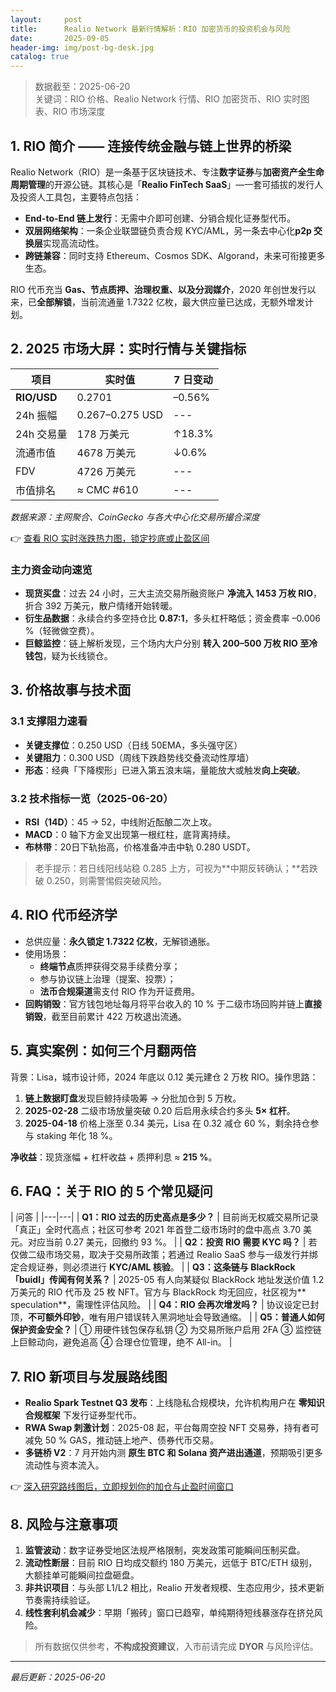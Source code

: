 ```yaml
---
layout:     post
title:      Realio Network 最新行情解析：RIO 加密货币的投资机会与风险
date:       2025-09-05
header-img: img/post-bg-desk.jpg
catalog: true
---
```


> 数据截至：2025-06-20  
> 关键词：RIO 价格、Realio Network 行情、RIO 加密货币、RIO 实时图表、RIO 市场深度

## 1. RIO 简介 —— 连接传统金融与链上世界的桥梁

Realio Network（RIO）是一条基于区块链技术、专注**数字证券**与**加密资产全生命周期管理**的开源公链。其核心是「**Realio FinTech SaaS**」—一套可插拔的发行人及投资人工具包，主要特点包括：

- **End-to-End 链上发行**：无需中介即可创建、分销合规化证券型代币。  
- **双层网络架构**：一条企业联盟链负责合规 KYC/AML，另一条去中心化**p2p 交换层**实现高流动性。  
- **跨链兼容**：同时支持 Ethereum、Cosmos SDK、Algorand，未来可衔接更多生态。

RIO 代币充当 **Gas、节点质押、治理权重、以及分润媒介**，2020 年创世发行以来，已**全部解锁**，当前流通量 1.7322 亿枚，最大供应量已达成，无额外增发计划。

## 2. 2025 市场大屏：实时行情与关键指标

| 项目        | 实时值            | 7 日变动 |
| ----------- | ----------------- | -------- |
| **RIO/USD** | 0.2701            | –0.56%   |
| 24h 振幅    | 0.267–0.275 USD   | ---      |
| 24h 交易量  | 178 万美元        | ↑18.3%   |
| 流通市值    | 4678 万美元       | ↓0.6%    |
| FDV         | 4726 万美元       | ---      |
| 市值排名    | ≈ CMC #610        | ---      |

*数据来源：主网聚合、CoinGecko 与各大中心化交易所撮合深度*

👉 [查看 RIO 实时涨跌热力图，锁定抄底或止盈区间](https://okxdog.com/)

### 主力资金动向速览

- **现货买盘**：过去 24 小时，三大主流交易所融资账户 **净流入 1453 万枚 RIO**，折合 392 万美元，散户情绪开始转暖。  
- **衍生品数据**：永续合约多空持仓比 **0.87:1**，多头杠杆略低；资金费率 –0.006 %（轻微做空费）。  
- **巨鲸监控**：链上解析发现，三个场内大户分别 **转入 200–500 万枚 RIO 至冷钱包**，疑为长线锁仓。

## 3. 价格故事与技术面

### 3.1 支撑阻力速看

- **关键支撑位**：0.250 USD（日线 50EMA，多头强守区）  
- **关键阻力**：0.300 USD（周线下跌趋势线交叠流动性厚墙）  
- **形态**：经典「下降楔形」已进入第五浪末端，量能放大或触发**向上突破**。

### 3.2 技术指标一览（2025-06-20）

- **RSI（14D）**：45 → 52，中线附近酝酿二次上攻。  
- **MACD**：0 轴下方金叉出现第一根红柱，底背离持续。  
- **布林带**：20日下轨抬高，价格准备冲击中轨 0.280 USDT。

> 老手提示：若日线阳线站稳 0.285 上方，可视为**中期反转确认；**若跌破 0.250，则需警惕假突破风险。

## 4. RIO 代币经济学

- 总供应量：**永久锁定 1.7322 亿枚**，无解锁通胀。  
- 使用场景：  
  - **终端节点**质押获得交易手续费分享；  
  - 参与协议链上治理（提案、投票）；  
  - **法币合规渠道**需支付 RIO 作为开证费用。  
- **回购销毁**：官方钱包地址每月将平台收入的 10 % 于二级市场回购并链上**直接销毁**，截至目前累计 422 万枚退出流通。

## 5. 真实案例：如何三个月翻两倍

背景：Lisa，城市设计师，2024 年底以 0.12 美元建仓 2 万枚 RIO。操作思路：

1. **链上数据盯盘**发现巨鲸持续吸筹       → 分批加仓到 5 万枚。  
2. **2025-02-28** 二级市场放量突破 0.20 后启用永续合约多头 **5× 杠杆**。  
3. **2025-04-18** 价格上涨至 0.34 美元，Lisa 在 0.32 减仓 60 %，剩余持仓参与 staking 年化 18 %。

**净收益**：现货涨幅 + 杠杆收益 + 质押利息 ≈ **215 %**。

## 6. FAQ：关于 RIO 的 5 个常见疑问

| 问答 |
|---|---|
| **Q1：RIO 过去的历史高点是多少？** | 目前尚无权威交易所记录「真正」全时代高点；社区可参考 2021 年首登二级市场时的盘中高点 3.70 美元。对应当前 0.27 美元，回撤约 93 %。 |
| **Q2：投资 RIO 需要 KYC 吗？** | 若仅做二级市场交易，取决于交易所政策；若通过 Realio SaaS 参与一级发行并绑定合规证券，则必须进行 **KYC/AML 核验**。 |
| **Q3：这条链与 BlackRock「buidl」传闻有何关系？** | 2025-05 有人向某疑似 BlackRock 地址发送价值 1.2 万美元的 RIO 代币及 25 枚 NFT。官方与 BlackRock 均无回应，社区视为** speculation**，需理性评估风险。 |
| **Q4：RIO 会再次增发吗？** | 协议设定已封顶，**不可额外印钞**，唯有用户错误转入黑洞地址会导致通缩。 |
| **Q5：普通人如何保护资金安全？** | ① 用硬件钱包保存私钥 ② 为交易所账户启用 2FA ③ 监控链上巨鲸动向，避免追高 ④ 合理仓位管理，绝不 All-in。 |

## 7. RIO 新项目与发展路线图

- **Realio Spark Testnet Q3 发布**：上线隐私合规模块，允许机构用户在 **零知识合规框架** 下发行证券型代币。  
- **RWA Swap 刺激计划**：2025-08 起，平台每周空投 NFT 交易券，持有者可减免 50 % GAS，推动链上地产、债券代币交易。  
- **多链桥 V2**：7 月开始内测 **原生 BTC 和 Solana 资产进出通道**，预期吸引更多流动性与资本流入。

👉 [深入研究路线图后，立即规划你的加仓与止盈时间窗口](https://okxdog.com/)

## 8. 风险与注意事项

1. **监管波动**：数字证券受地区法规严格限制，突发政策可能瞬间压制买盘。  
2. **流动性断层**：目前 RIO 日均成交额约 180 万美元，远低于 BTC/ETH 级别，大额挂单可能瞬间拉盘砸盘。  
3. **非共识项目**：与头部 L1/L2 相比，Realio 开发者规模、生态应用少，技术更新节奏需持续验证。  
4. **线性套利机会减少**：早期「搬砖」窗口已趋窄，单纯期待短线暴涨存在挤兑风险。

> 所有数据仅供参考，**不构成投资建议**，入市前请完成 **DYOR** 与风险评估。

---

*最后更新：2025-06-20*